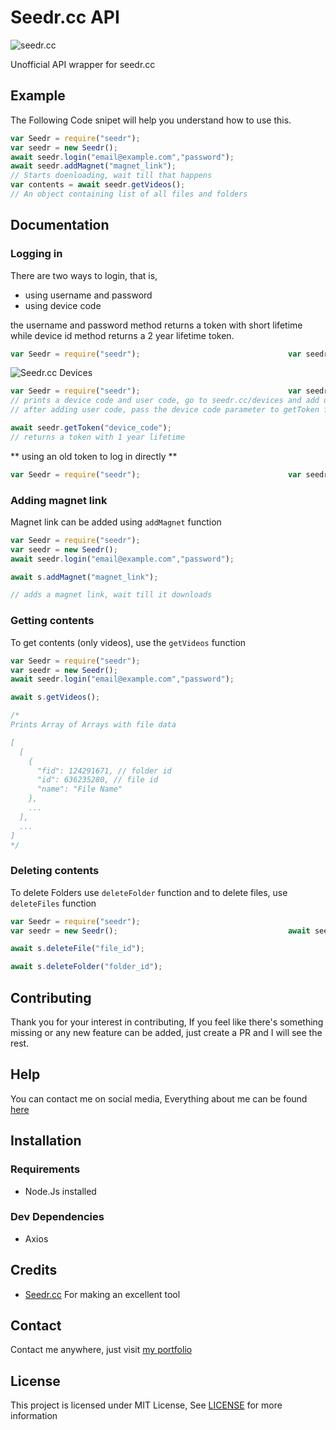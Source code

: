 # Seedr.cc API
![seedr.cc](https://user-images.githubusercontent.com/17960677/97034774-0b55bf00-1583-11eb-9529-807646a216de.png)  
  
    

Unofficial API wrapper for seedr.cc
## Example
The Following Code snipet will help you understand how to use this.

```js
var Seedr = require("seedr");
var seedr = new Seedr();
await seedr.login("email@example.com","password");
await seedr.addMagnet("magnet_link");
// Starts doenloading, wait till that happens
var contents = await seedr.getVideos();
// An object containing list of all files and folders
```

## Documentation

### Logging in

There are two ways to login, that is,

* using username and password
* using device code

the username and password method returns a token with short lifetime while device id method returns a 2 year lifetime token.

```js
var Seedr = require("seedr");                                 var seedr = new Seedr();                                      await seedr.login("email@example.com","password");
```

![Seedr.cc Devices](https://user-images.githubusercontent.com/17960677/97114270-95359180-1715-11eb-91f1-59273a488ca5.png)

```js
var Seedr = require("seedr");                                 var seedr = new Seedr();                                      await seedr.getDeviceCode();
// prints a device code and user code, go to seedr.cc/devices and add user code
// after adding user code, pass the device code parameter to getToken function

await seedr.getToken("device_code");
// returns a token with 1 year lifetime
```

** using an old token to log in directly **

```js
var Seedr = require("seedr");                                 var seedr = new Seedr();                                      await seedr.addToken("token");
```
### Adding magnet link

Magnet link can be added using `addMagnet` function

```js
var Seedr = require("seedr");
var seedr = new Seedr();
await seedr.login("email@example.com","password");

await s.addMagnet("magnet_link");

// adds a magnet link, wait till it downloads
```

### Getting contents

To get contents (only videos), use the `getVideos` function

```js
var Seedr = require("seedr");
var seedr = new Seedr();
await seedr.login("email@example.com","password");

await s.getVideos();

/*
Prints Array of Arrays with file data

[
  [
    {
      "fid": 124291671, // folder id
      "id": 636235280, // file id
      "name": "File Name"
    },
    ...
  ],
  ...
]
*/
```
### Deleting contents

To delete Folders use `deleteFolder` function and to delete files, use `deleteFiles` function

```js
var Seedr = require("seedr");
var seedr = new Seedr();                                      await seedr.login("email@example.com","password");

await s.deleteFile("file_id");

await s.deleteFolder("folder_id");
```

## Contributing

Thank you for your interest in contributing, If you feel like there's something missing or any new feature can be added, just create a PR and I will see the rest.

## Help

You can contact me on social media, Everything about me can be found [here](https://theabbie.github.io)

## Installation

### Requirements

* Node.Js installed

### Dev Dependencies

* Axios

## Credits

* [Seedr.cc](https://seedr.cc) For making an excellent tool

## Contact

Contact me anywhere, just visit [my portfolio](https://theabbie.github.io)

## License

This project is licensed under MIT License, See [LICENSE](/LICENSE) for more information

